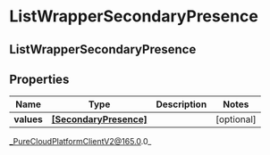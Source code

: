 # ListWrapperSecondaryPresence

## ListWrapperSecondaryPresence

## Properties

|Name | Type | Description | Notes|
|------------ | ------------- | ------------- | -------------|
| **values** | [**[SecondaryPresence]**]([SecondaryPresence]) |  | [optional] |



_PureCloudPlatformClientV2@165.0.0_
